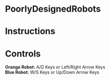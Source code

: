 # PoorlyDesignedRobots

Instructions
===============

Controls
===============
**Orange Robot:**   A/D Keys or Left/Right Arrow Keys  <br>
**Blue Robot:**     W/S Keys or Up/Down Arrow Keys  <br>


